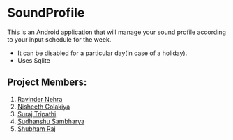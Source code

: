# SoundProfile
This is an Android application that will manage your sound profile according to your input schedule for the week.

* It can be disabled for a particular day(in case of a holiday).
* Uses Sqlite
## Project Members:
1. [Ravinder Nehra](https://www.github.com/rnehra01)
2. [Nisheeth Golakiya](https//www.github.com/nisheeth-golakiya)
3. [Suraj Tripathi](https://www.github.com/suraj97)
4. [Sudhanshu Sambharya](https://www.github.com/sudwebd)
5. [Shubham Raj](https://www.github.com/raj808569)
